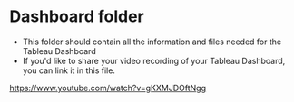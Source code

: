 # Dashboard folder

- This folder should contain all the information and files needed for the Tableau Dashboard
- If you'd like to share your video recording of your Tableau Dashboard, you can link it in this file.

https://www.youtube.com/watch?v=gKXMJDOftNgg
